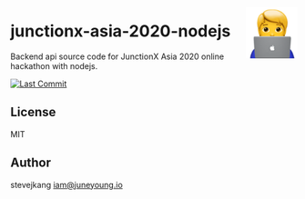 <a href="https://github.com/stevejkang/junctionx-asia-2020-nodejs"><img src="https://raw.githubusercontent.com/stevejkang/emoji-for-readme/master/emoji/technologist.png" align="right" width="90" height="90" /></a>

# junctionx-asia-2020-nodejs

  Backend api source code for JunctionX Asia 2020 online hackathon with nodejs.

 [![Last Commit](https://img.shields.io/github/last-commit/stevejkang/junctionx-asia-2020-nodejs.svg)](https://github.com/stevejkang/junctionx-asia-2020-nodejs/commits)

## License

  MIT

## Author

  stevejkang <iam@juneyoung.io>
